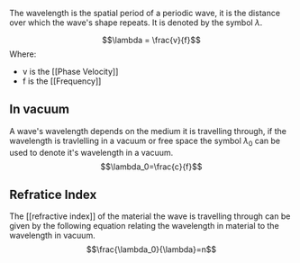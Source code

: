 The wavelength is the spatial period of a periodic wave, it is the distance over which the wave's shape repeats. It is denoted by the symbol $\lambda$.

$$\lambda = \frac{v}{f}$$
Where:
- v is the [[Phase Velocity]]
- f is the [[Frequency]]

## In vacuum
A wave's wavelength depends on the medium it is travelling through, if the wavelength is travlelling in a vacuum or free space the symbol $\lambda_0$ can be used to denote it's wavelength in a vacuum.
$$\lambda_0=\frac{c}{f}$$
## Refratice Index
The [[refractive index]] of the material the wave is travelling through can be given by the following equation relating the wavelength in material to the wavelength in vacuum.
$$\frac{\lambda_0}{\lambda}=n$$
